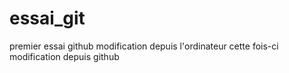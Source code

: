 # essai_git
premier essai github
modification depuis l'ordinateur
cette fois-ci modification depuis github
